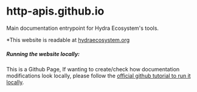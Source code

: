 # http-apis.github.io

Main documentation entrypoint for Hydra Ecosystem's tools. 

*This website is readable at [hydraecosystem.org](https://hydraecosystem.org)

##### Running the website locally:

This is a Github Page, If wanting to create/check how documentation modifications look locally, please follow the [official github tutorial to run it locally](https://help.github.com/en/articles/setting-up-your-github-pages-site-locally-with-jekyll).